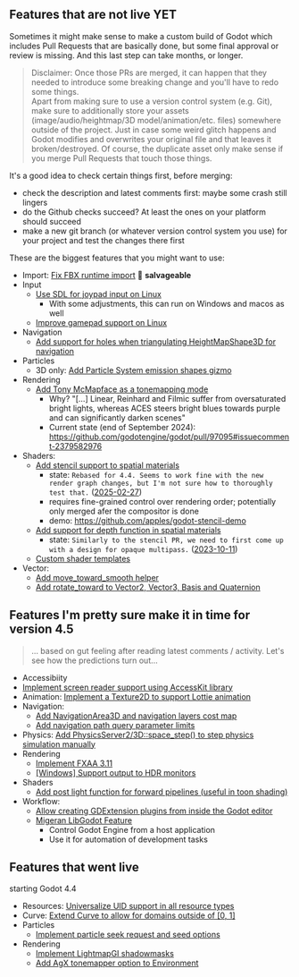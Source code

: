 ## Features that are not live YET

Sometimes it might make sense to make a custom build of Godot which includes Pull Requests that are basically done, but some final approval or review is missing. And this last step can take months, or longer.

> Disclaimer: Once those PRs are merged, it can happen that they needed to introduce some breaking change and you'll have to redo some things.  
> Apart from making sure to use a version control system (e.g. Git), make sure to additionally store your assets (image/audio/heightmap/3D model/animation/etc. files) somewhere outside of the project. Just in case some weird glitch happens and Godot modifies and overwrites your original file and that leaves it broken/destroyed. Of course, the duplicate asset only make sense if you merge Pull Requests that touch those things.

It's a good idea to check certain things first, before merging:
* check the description and latest comments first: maybe some crash still lingers
* do the Github checks succeed? At least the ones on your platform should succeed
* make a new git branch (or whatever version control system you use) for your project and test the changes there first


These are the biggest features that you might want to use:
* Import: [Fix FBX runtime import](https://github.com/godotengine/godot/pull/96059) :red_circle: **salvageable**
* Input
  * [Use SDL for joypad input on Linux](https://github.com/godotengine/godot/pull/87925)
    * With some adjustments, this can run on Windows and macos as well
  * [Improve gamepad support on Linux](https://github.com/godotengine/godot/pull/95486)
* Navigation
  * [Add support for holes when triangulating HeightMapShape3D for navigation](https://github.com/godotengine/godot/pull/102215)
* Particles
  * 3D only: [Add Particle System emission shapes gizmo](https://github.com/godotengine/godot/pull/86902)
* Rendering
  * [Add Tony McMapface as a tonemapping mode](https://github.com/godotengine/godot/pull/97095)
    * Why? "[…] Linear, Reinhard and Filmic suffer from oversaturated bright lights, whereas ACES steers bright blues towards purple and can significantly darken scenes"
    * Current state (end of September 2024): https://github.com/godotengine/godot/pull/97095#issuecomment-2379582976
* Shaders:
  * [Add stencil support to spatial materials](https://github.com/godotengine/godot/pull/80710)
    * state: `Rebased for 4.4. Seems to work fine with the new render graph changes, but I'm not sure how to thoroughly test that.` ([2025-02-27](https://github.com/godotengine/godot/pull/80710#issuecomment-2687981855))
    * requires fine-grained control over rendering order; potentially only merged afer the compositor is done
    * demo: https://github.com/apples/godot-stencil-demo
  * [Add support for depth function in spatial materials](https://github.com/godotengine/godot/pull/73527)
    * state: `Similarly to the stencil PR, we need to first come up with a design for opaque multipass.` ([2023-10-11](https://github.com/godotengine/godot/pull/73527#issuecomment-1757689514))
  * [Custom shader templates](https://github.com/godotengine/godot/pull/94427)
* Vector:
  * [Add move_toward_smooth helper](https://github.com/godotengine/godot/pull/92236)
  * [Add rotate_toward to Vector2, Vector3, Basis and Quaternion](https://github.com/godotengine/godot/pull/82926)


## Features I'm pretty sure make it in time for version 4.5

> … based on gut feeling after reading latest comments / activity. Let's see how the predictions turn out…

* Accessibiity
 * [Implement screen reader support using AccessKit library](https://github.com/godotengine/godot/pull/76829)
* Animation: [Implement a Texture2D to support Lottie animation](https://github.com/godotengine/godot/pull/91580)
* Navigation:
  * [Add NavigationArea3D and navigation layers cost map](https://github.com/godotengine/godot/pull/102769)
  * [Add navigation path query parameter limits](https://github.com/godotengine/godot/pull/102767)
* Physics: [Add PhysicsServer2/3D::space_step() to step physics simulation manually](https://github.com/godotengine/godot/pull/76462)
* Rendering
  * [Implement FXAA 3.11](https://github.com/godotengine/godot/pull/89582)
  * [[Windows] Support output to HDR monitors](https://github.com/godotengine/godot/pull/94496)
* Shaders
  * [Add post light function for forward pipelines (useful in toon shading)](https://github.com/godotengine/godot/pull/102708)
* Workflow:
  * [Allow creating GDExtension plugins from inside the Godot editor](https://github.com/godotengine/godot/pull/90979)
  * [Migeran LibGodot Feature](https://github.com/godotengine/godot/pull/90510)
    * Control Godot Engine from a host application
    * Use it for automation of development tasks


## Features that went live

starting Godot 4.4
* Resources: [Universalize UID support in all resource types](https://github.com/godotengine/godot/pull/97352)
* Curve: [Extend Curve to allow for domains outside of [0, 1]](https://github.com/godotengine/godot/pull/67857)
* Particles
  * [Implement particle seek request and seed options](https://github.com/godotengine/godot/pull/92089)
* Rendering
  * [Implement LightmapGI shadowmasks](https://github.com/godotengine/godot/pull/85653)
  * [Add AgX tonemapper option to Environment](https://github.com/godotengine/godot/pull/87260)

